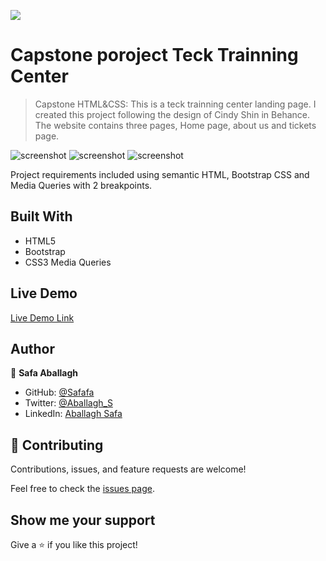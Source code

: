 ![](https://img.shields.io/badge/Microverse-blueviolet)

# Capstone poroject Teck Trainning Center

> Capstone HTML&CSS: This is a teck trainning center landing page. I created this project following the design  of Cindy Shin in Behance.
The website contains three pages, Home page, about us and tickets page.

![screenshot](image/homelg.png)
![screenshot](image/aboutlg.png)
![screenshot](image/tickets.png)

Project requirements included using semantic HTML, Bootstrap CSS and Media Queries with 2 breakpoints.

## Built With

- HTML5
- Bootstrap
- CSS3 Media Queries

## Live Demo

[Live Demo Link](https://safafa.github.io/capstone-training-center/index.html)

## Author

👤 **Safa Aballagh**

- GitHub: [@Safafa](https://github.com/safafa)
- Twitter: [@Aballagh_S](https://twitter.com/Aballagh_S)
- LinkedIn: [Aballagh Safa](https://www.linkedin.com/in/aballaghsafa/)

## 🤝 Contributing

Contributions, issues, and feature requests are welcome!

Feel free to check the [issues page](https://github.com/safafa/capstone-training-center/issues/4).

## Show me your support

Give a ⭐️ if you like this project!